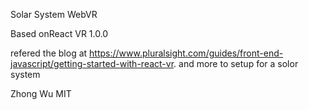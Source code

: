 Solar System WebVR

Based onReact VR 1.0.0

refered the blog at https://www.pluralsight.com/guides/front-end-javascript/getting-started-with-react-vr. and more to setup for a solor system


Zhong Wu
MIT